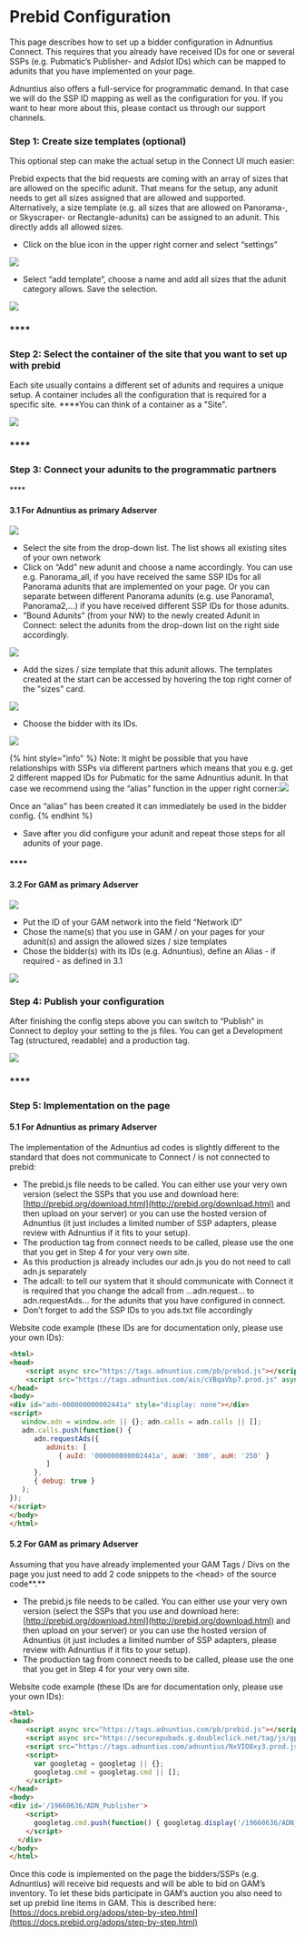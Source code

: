 # Prebid Configuration

This page describes how to set up a bidder configuration in Adnuntius Connect. This requires that you already have received IDs for one or several SSPs \(e.g. Pubmatic’s Publisher- and Adslot IDs\) which can be mapped to adunits that you have implemented on your page. 

Adnuntius also offers a full-service for programmatic demand. In that case we will do the SSP ID mapping as well as the configuration for you. If you want to hear more about this, please contact us through our support channels.  


### **Step 1: Create size templates \(optional\)**

This optional step can make the actual setup in the Connect UI much easier: 

Prebid expects that the bid requests are coming with an array of sizes that are allowed on the specific adunit. That means for the setup, any adunit needs to get all sizes assigned that are allowed and supported. Alternatively, a size template \(e.g. all sizes that are allowed on Panorama-, or Skyscraper- or Rectangle-adunits\) can be assigned to an adunit. This directly adds all allowed sizes.  


* Click on the blue icon in the upper right corner and select “settings”

![](https://lh6.googleusercontent.com/0XofLEBi4XFuLtoBXuWEvMzAns_41FAye9t1NfDkLqWCDLte29RRNnxR-NCJPXWztr1xiHr3cdP8vCjMjRgxAiJnQvNn3GAaHUwRSJgtK6KKV39AFGlkw2iPCDvhoFnpnFdWDwke)

* Select “add template”, choose a name and add all sizes that the adunit category allows. Save the selection.

![](https://lh5.googleusercontent.com/1y8n2U8DKMkom7yH921wAOCVVIyDRGsOYvr_mZeEIlh1Le0LGqne6AQchsOldTu0dSw9DqDpiafTxez4m9ma5sbRJzNnywRtxVo5TMIch55XHNTU1h2_GQYNXj377DtQvOXfB_jG)

### \*\*\*\*

### **Step 2: Select the container of the site that you want to set up with prebid**

Each site usually contains a different set of adunits and requires a unique setup. A container includes all the configuration that is required for a specific site. ****You can think of a container as a "Site".

![](https://lh4.googleusercontent.com/JPm4xRHP1zWH5cHCk_8U47z7cMwVS6IiStZBUlA87V2J9wJKaWgJQmEhZl7I9cQyhYxBy48ivtD9UbzL46jGxBPDREKm5UW0nwbpjKxTP8u-uLtZxKqB2VD2YnR8Qn1ZMqrI8X53)

### \*\*\*\*

### **Step 3:  Connect your adunits to the programmatic partners**

\*\*\*\*

#### **3.1 For Adnuntius as primary Adserver**

![](https://lh6.googleusercontent.com/gvb85NYLPf4oOtctnZAO4sExF6Djk4EAUPj4KCDMkBuFNoiFfkPfJCdSjuP-FI9GS320MrhWFmFnABZxgfkve1sgqfVBRH5UN-nNG-KpC9Sy51lRrjmNscr92qlVVCHq9nUtGZhZ)

* Select the site from the drop-down list. The list shows all existing sites of your own network
* Click on “Add” new adunit and choose a name accordingly. You can use e.g. Panorama\_all, if you have received the same SSP IDs for all Panorama adunits that are implemented on your page. Or you can separate between different Panorama adunits \(e.g. use Panorama1, Panorama2,...\) if you have received different SSP IDs for those adunits. 
* “Bound Adunits” \(from your NW\) to the newly created Adunit in Connect: select the adunits from the drop-down list on the right side accordingly.

![](https://lh4.googleusercontent.com/Z6-L_Zs0gHNYGzGvJ7kSPGuVe3roX6XZ6fWAyRD5Kvt0qlW4zpor9TskycNqJ8LyG7wEOXxoBvLmbiyg2U3pMS6cQxtZvIxklYtUKeJmJBEIUuBEnCivfKypqdy282YNKGBRYqLW)

* Add the sizes / size template that this adunit allows. The templates created at the start can be accessed by hovering the top right corner of the "sizes" card.

![](https://lh3.googleusercontent.com/t2AwPX8BjNKnqJXiXY1075qMenfJDDdo-8Qwwa1eN67Xs_EZJRGGd6e7fg_q3MT3wzBV2neKWkkNA607-Zz8qJw26F2iLjlS13DaRLA07UqZric5kDSZE4fIFE-jirTjqGHksrFN)

* Choose the bidder with its IDs.

![](https://lh3.googleusercontent.com/FD9kDCeNjdLTiYGCmsALz6xKK2SAcBO9wKbnEeuQBHVQtCnIifwrLRivtA2LB09jfKRxiF5y6jhU3D8wdYeteIn0lRgIsuFZA9RR2nnC89eg84nEeKbbkB6ZT_XPNQwBJLCWTqgh)

{% hint style="info" %}
Note: It might be possible that you have relationships with SSPs via different partners which means that you e.g. get 2 different mapped IDs for Pubmatic for the same Adnuntius adunit. In that case we recommend using the “alias” function in the upper right corner:![](https://lh4.googleusercontent.com/gtOGcaCaUD9FDjf37deRTu9sPMGVAW1liDrCOGtKL2fSMH9yzt3uSCnr0bNe8iEVTGstdq4ElCP3AvFX1x0D1H8xGgtRWWF2XlgG0wBlRDnbccRHwl7tim2HA5X6WsxoQLlmyCNU)

Once an “alias” has been created it can immediately be used in the bidder config.
{% endhint %}

* Save after you did configure your adunit and repeat those steps for all adunits of your page.   

#### \*\*\*\*

#### **3.2 For GAM as primary Adserver**

![](https://lh3.googleusercontent.com/i21mOAc6Qp7I_PUI6_U9WQvz3WP_Up_OI3guMYVlO4oxlMrHgyURJkg5SnGsG3qII12zXNBrfkSwyRA9d4OSmF_mv6AmLi1RUEHSqO4rf7XFcUIRl5LkiCTopZFQfqrxMOk0BQyN)

* Put the ID of your GAM network into the field “Network ID”
* Chose the name\(s\) that you use in GAM / on your pages for your adunit\(s\) and assign the allowed sizes / size templates
* Chose the bidder\(s\) with its IDs \(e.g. Adnuntius\), define an Alias - if required - as defined in 3.1

![](https://lh4.googleusercontent.com/IgKGbR1NOo9S6mInzImurChu-P1SNeCXTUDQF0PX_J9JQulmCsltVwzWZbKD13Qzm1zk8_eitILQUusTGDE0_wDCRt6nUE35FdyI-J4QIGa5RQACvXf57tQokkpDj5Uj7timHny9)



### **Step 4: Publish your configuration** 

After finishing the config steps above you can switch to “Publish” in Connect to deploy your setting to the js files. You can get a Development Tag \(structured, readable\) and a production tag.

![](https://lh4.googleusercontent.com/CN27JjiGvoaWVA7QpWyIIe5Ix9EL1SNQ037Gncb0mQc72iHv7nSc4_9F9ATiFI63c_Wa8srIAodcS09gSyHDpg9w6pQiDR85a733OLJZV_1uStdNEbkWodhEQLmPWqDbtG0kwGpu)

### \*\*\*\*

### **Step 5: Implementation on the page**

#### **5.1 For Adnuntius as primary Adserver** 

The implementation of the Adnuntius ad codes is slightly different to the standard that does not communicate to Connect / is not connected to prebid:

* The prebid.js file needs to be called. You can either use your very own version \(select the SSPs that you use and download here: [http://prebid.org/download.html](http://prebid.org/download.html) and then upload on your server\) or you can use the hosted version of Adnuntius \(it just includes a limited number of SSP adapters, please review with Adnuntius if it fits to your setup\).
* The production tag from connect needs to be called, please use the one that you get in Step 4 for your very own site.
* As this production js already includes our adn.js you do not need to call adn.js separately
* The adcall: to tell our system that it should communicate with Connect it is required that you change the adcall from ...adn.request… to adn.requestAds… for the adunits that you have configured in connect.
* Don’t forget to add the SSP IDs to you ads.txt file accordingly

Website code example \(these IDs are for documentation only, please use your own IDs\):

```html
<html>
<head>
    <script async src="https://tags.adnuntius.com/pb/prebid.js"></script> 
    <script src="https://tags.adnuntius.com/ais/cVBqaVbp7.prod.js" async></script>
</head>
<body>
<div id="adn-000000000002441a" style="display: none"></div>
<script>
   window.adn = window.adn || {}; adn.calls = adn.calls || [];
   adn.calls.push(function() {
      adn.requestAds({ 
         adUnits: [
            { auId: '000000000002441a', auW: '300', auH: '250' }
         ]
      },
      { debug: true }
   );
});
</script>
</body>
</html>
```

#### **5.2 For GAM as primary Adserver**

Assuming that you have already implemented your GAM Tags / Divs on the page you just need to add 2 code snippets to the &lt;head&gt; of the source code**.**

* The prebid.js file needs to be called. You can either use your very own version \(select the SSPs that you use and download here: [http://prebid.org/download.html](http://prebid.org/download.html) and then upload on your server\) or you can use the hosted version of Adnuntius \(it just includes a limited number of SSP adapters, please review with Adnuntius if it fits to your setup\).
* The production tag from connect needs to be called, please use the one that you get in Step 4 for your very own site.

Website code example \(these IDs are for documentation only, please use your own IDs\):

```html
<html>
<head>
    <script async src="https://tags.adnuntius.com/pb/prebid.js"></script> 
    <script async src="https://securepubads.g.doubleclick.net/tag/js/gpt.js"></script>
    <script src="https://tags.adnuntius.com/adnuntius/NxVIO8xy3.prod.js" async></script>
    <script>
      var googletag = googletag || {};
      googletag.cmd = googletag.cmd || [];
    </script>
</head>
<body>
<div id='/19660636/ADN_Publisher'>
    <script>
      googletag.cmd.push(function() { googletag.display('/19660636/ADN_Publisher'); });
    </script>
  </div>
</body>
</html>
```

Once this code is implemented on the page the bidders/SSPs \(e.g. Adnuntius\) will receive bid requests and will be able to bid on GAM’s inventory. To let these bids participate in GAM’s auction you also need to set up prebid line items in GAM. This is described here: [https://docs.prebid.org/adops/step-by-step.html](https://docs.prebid.org/adops/step-by-step.html) 

